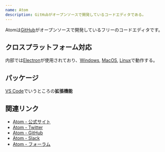```yaml
---
name: Atom
description: GitHubがオープンソースで開発しているコードエディタである。
---
```


Atomは[GitHub](/tags/github)がオープンソースで開発しているフリーのコードエディタです。

## クロスプラットフォーム対応

内部では[Electron](/tags/electron)が使用されており、[Windows](/tags/windows), [MacOS](/tags/macoc), [Linux](/tags/linux)で動作する。

## パッケージ

[VS Code](/tags/visual-studio-code)でいうところの**拡張機能**

## 関連リンク

- [Atom - 公式サイト](https://atom.io/)
- [Atom - Twitter](https://twitter.com/atomeditor)
- [Atom - GitHub](https://github.com/atom)
- [Atom - Slack](http://atom-slack.herokuapp.com/)
- [Atom - フォーラム](https://discuss.atom.io/)
